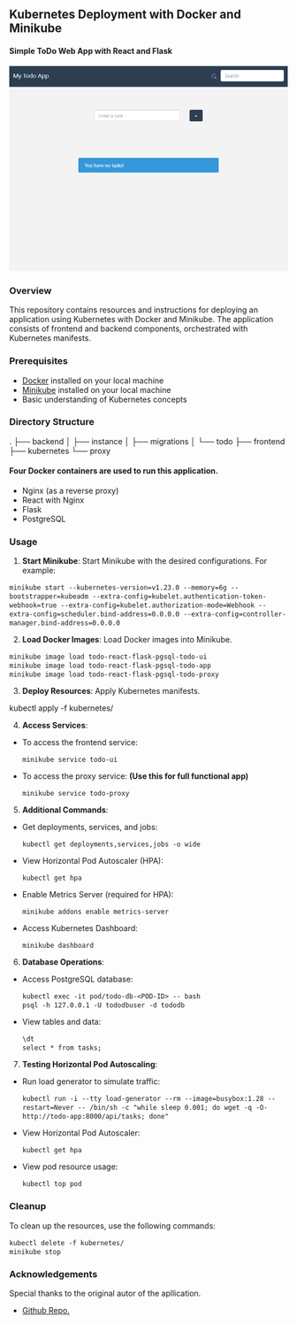 ## Kubernetes Deployment with Docker and Minikube
#### Simple ToDo Web App with React and Flask

![simple-todo](todo-app.gif)

### Overview
This repository contains resources and instructions for deploying an application using Kubernetes with Docker and Minikube. The application consists of frontend and backend components, orchestrated with Kubernetes manifests. 

### Prerequisites
- [Docker](https://docs.docker.com/get-docker/) installed on your local machine
- [Minikube](https://minikube.sigs.k8s.io/docs/start/) installed on your local machine
- Basic understanding of Kubernetes concepts

### Directory Structure

.
├── backend
│ ├── instance
│ ├── migrations
│ └── todo
├── frontend
├── kubernetes
└── proxy

#### Four Docker containers are used to run this application.

- Nginx (as a reverse proxy)
- React with Nginx
- Flask
- PostgreSQL


### Usage

1. **Start Minikube**: Start Minikube with the desired configurations. For example:

  ```
  minikube start --kubernetes-version=v1.23.0 --memory=6g --bootstrapper=kubeadm --extra-config=kubelet.authentication-token-webhook=true --extra-config=kubelet.authorization-mode=Webhook --extra-config=scheduler.bind-address=0.0.0.0 --extra-config=controller-manager.bind-address=0.0.0.0
  ```


2. **Load Docker Images**: Load Docker images into Minikube.

  ```
  minikube image load todo-react-flask-pgsql-todo-ui
  minikube image load todo-react-flask-pgsql-todo-app
  minikube image load todo-react-flask-pgsql-todo-proxy
  ```

3. **Deploy Resources**: Apply Kubernetes manifests.

kubectl apply -f kubernetes/


4. **Access Services**:
- To access the frontend service:
  ```
  minikube service todo-ui
  ```
- To access the proxy service: **(Use this for full functional app)**
  ```
  minikube service todo-proxy
  ```

5. **Additional Commands**:
- Get deployments, services, and jobs:
  ```
  kubectl get deployments,services,jobs -o wide
  ```
- View Horizontal Pod Autoscaler (HPA):
  ```
  kubectl get hpa
  ```
- Enable Metrics Server (required for HPA):
  ```
  minikube addons enable metrics-server
  ```
- Access Kubernetes Dashboard:
  ```
  minikube dashboard
  ```

6. **Database Operations**:
- Access PostgreSQL database:
  ```
  kubectl exec -it pod/todo-db-<POD-ID> -- bash
  psql -h 127.0.0.1 -U tododbuser -d tododb
  
  ```

- View tables and data:

  ```
  \dt
  select * from tasks;
  ```

7. **Testing Horizontal Pod Autoscaling**:
- Run load generator to simulate traffic:
  ```
  kubectl run -i --tty load-generator --rm --image=busybox:1.28 --restart=Never -- /bin/sh -c "while sleep 0.001; do wget -q -O- http://todo-app:8000/api/tasks; done"
  ```
- View Horizontal Pod Autoscaler:
  ```
  kubectl get hpa
  ```
- View pod resource usage:
  ```
  kubectl top pod
  ```

### Cleanup
To clean up the resources, use the following commands:

```
kubectl delete -f kubernetes/
minikube stop
```


### Acknowledgements
Special thanks to the original autor of the apllication.
  - [Github Repo.](https://github.com/mmurayama/todo-react-flask-pgsql?tab=readme-ov-file)
 